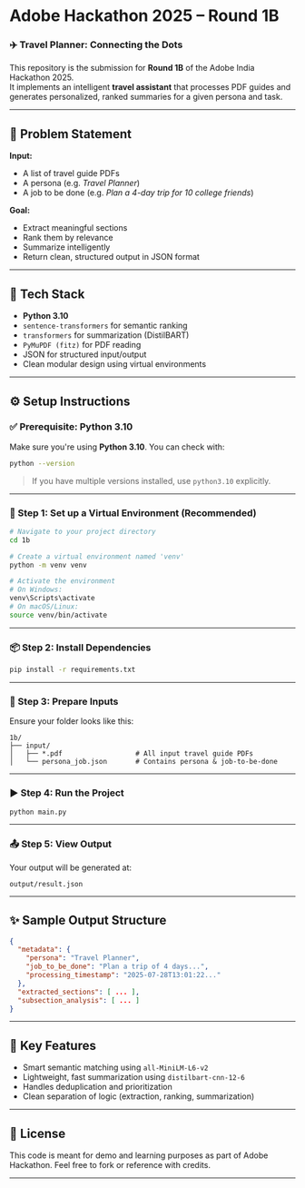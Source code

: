 # Adobe Hackathon 2025 – Round 1B  
### ✈️ Travel Planner: Connecting the Dots

This repository is the submission for **Round 1B** of the Adobe India Hackathon 2025.  
It implements an intelligent **travel assistant** that processes PDF guides and generates personalized, ranked summaries for a given persona and task.

---

## 🧠 Problem Statement

**Input:**  
- A list of travel guide PDFs  
- A persona (e.g. *Travel Planner*)  
- A job to be done (e.g. *Plan a 4-day trip for 10 college friends*)

**Goal:**  
- Extract meaningful sections  
- Rank them by relevance  
- Summarize intelligently  
- Return clean, structured output in JSON format

---

## 🧰 Tech Stack

- **Python 3.10**  
- `sentence-transformers` for semantic ranking  
- `transformers` for summarization (DistilBART)  
- `PyMuPDF (fitz)` for PDF reading  
- JSON for structured input/output  
- Clean modular design using virtual environments

---

## ⚙️ Setup Instructions

### ✅ Prerequisite: Python 3.10

Make sure you're using **Python 3.10**. You can check with:

```bash
python --version
````

> If you have multiple versions installed, use `python3.10` explicitly.

---

### 🧪 Step 1: Set up a Virtual Environment (Recommended)

```bash
# Navigate to your project directory
cd 1b

# Create a virtual environment named 'venv'
python -m venv venv

# Activate the environment
# On Windows:
venv\Scripts\activate
# On macOS/Linux:
source venv/bin/activate
```

---

### 📦 Step 2: Install Dependencies

```bash
pip install -r requirements.txt
```

---

### 📁 Step 3: Prepare Inputs

Ensure your folder looks like this:

```
1b/
├── input/
│   ├── *.pdf                  # All input travel guide PDFs
│   └── persona_job.json       # Contains persona & job-to-be-done
```

---

### ▶️ Step 4: Run the Project

```bash
python main.py
```

---

### 📤 Step 5: View Output

Your output will be generated at:

```
output/result.json
```

---

## ✨ Sample Output Structure

```json
{
  "metadata": {
    "persona": "Travel Planner",
    "job_to_be_done": "Plan a trip of 4 days...",
    "processing_timestamp": "2025-07-28T13:01:22..."
  },
  "extracted_sections": [ ... ],
  "subsection_analysis": [ ... ]
}
```

---

## 🤖 Key Features

* Smart semantic matching using `all-MiniLM-L6-v2`
* Lightweight, fast summarization using `distilbart-cnn-12-6`
* Handles deduplication and prioritization
* Clean separation of logic (extraction, ranking, summarization)

---


## 📝 License

This code is meant for demo and learning purposes as part of Adobe Hackathon.
Feel free to fork or reference with credits.


---

